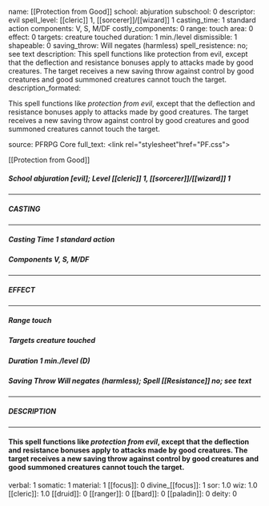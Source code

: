 name: [[Protection from Good]]
school: abjuration
subschool: 0
descriptor: evil
spell_level: [[cleric]] 1, [[sorcerer]]/[[wizard]] 1
casting_time: 1 standard action
components: V, S, M/DF
costly_components: 0
range: touch
area: 0
effect: 0
targets: creature touched
duration: 1 min./level
dismissible: 1
shapeable: 0
saving_throw: Will negates (harmless)
spell_resistence: no; see text
description: This spell functions like protection from evil, except that the deflection and resistance bonuses apply to attacks made by good creatures. The target receives a new saving throw against control by good creatures and good summoned creatures cannot touch the target.
description_formated: <p>This spell functions like <i>protection from evil</i>, except that the deflection and resistance bonuses apply to attacks made by good creatures. The target receives a new saving throw against control by good creatures and good summoned creatures cannot touch the target.</p>
source: PFRPG Core
full_text: <link rel="stylesheet"href="PF.css"><div class="heading"><p class="alignleft">[[Protection from Good]]</p><div style="clear: both;"></div></div><div><h5><b>School </b>abjuration [evil]; <b>Level </b>[[cleric]] 1, [[sorcerer]]/[[wizard]] 1</h5></div><hr/><div><h5><b>CASTING</b></h5></div><hr/><div><h5><b>Casting Time </b>1 standard action</h5><h5><b>Components </b>V, S, M/DF</h5></div><hr/><div><h5><b>EFFECT</b></h5></div><hr/><div><h5><b>Range </b>touch</h5><h5><b>Targets </b>creature touched</h5><h5><b>Duration </b>1 min./level (D)</h5><h5><b>Saving Throw </b>Will negates (harmless); <b>Spell [[Resistance]] </b>no; see text</h5></div><hr/><div><h5><b>DESCRIPTION</b></h5></div><hr/><div><h4><p>This spell functions like <i>protection from evil</i>, except that the deflection and resistance bonuses apply to attacks made by good creatures. The target receives a new saving throw against control by good creatures and good summoned creatures cannot touch the target.</p></h4></div>
verbal: 1
somatic: 1
material: 1
[[focus]]: 0
divine_[[focus]]: 1
sor: 1.0
wiz: 1.0
[[cleric]]: 1.0
[[druid]]: 0
[[ranger]]: 0
[[bard]]: 0
[[paladin]]: 0
deity: 0
